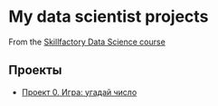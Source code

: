 # My data scientist projects
From the [Skillfactory Data Science course](https://skillfactory.ru/data-scientist)

## Проекты

* [Проект 0. Игра: угадай число]()